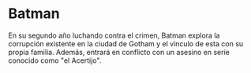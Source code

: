 # Batman
En su segundo año luchando contra el crimen, Batman explora la corrupción existente en la ciudad de Gotham y el vínculo de esta con su propia familia. Además, entrará en conflicto con un asesino en serie conocido como "el Acertijo".
